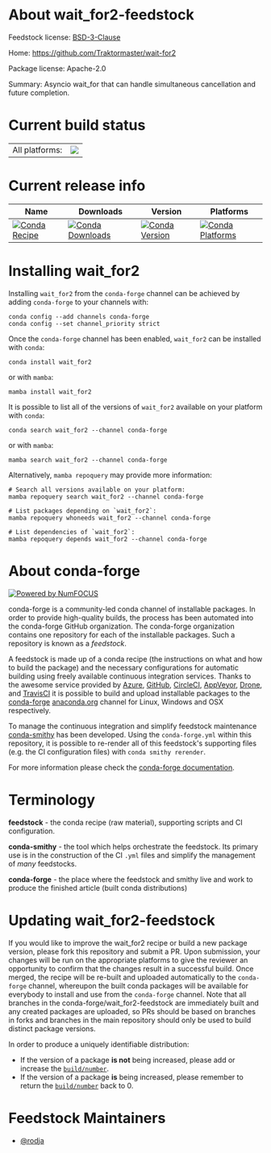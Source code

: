 About wait_for2-feedstock
=========================

Feedstock license: [BSD-3-Clause](https://github.com/conda-forge/wait_for2-feedstock/blob/main/LICENSE.txt)

Home: https://github.com/Traktormaster/wait-for2

Package license: Apache-2.0

Summary: Asyncio wait_for that can handle simultaneous cancellation and future completion.

Current build status
====================


<table><tr><td>All platforms:</td>
    <td>
      <a href="https://dev.azure.com/conda-forge/feedstock-builds/_build/latest?definitionId=25692&branchName=main">
        <img src="https://dev.azure.com/conda-forge/feedstock-builds/_apis/build/status/wait_for2-feedstock?branchName=main">
      </a>
    </td>
  </tr>
</table>

Current release info
====================

| Name | Downloads | Version | Platforms |
| --- | --- | --- | --- |
| [![Conda Recipe](https://img.shields.io/badge/recipe-wait__for2-green.svg)](https://anaconda.org/conda-forge/wait_for2) | [![Conda Downloads](https://img.shields.io/conda/dn/conda-forge/wait_for2.svg)](https://anaconda.org/conda-forge/wait_for2) | [![Conda Version](https://img.shields.io/conda/vn/conda-forge/wait_for2.svg)](https://anaconda.org/conda-forge/wait_for2) | [![Conda Platforms](https://img.shields.io/conda/pn/conda-forge/wait_for2.svg)](https://anaconda.org/conda-forge/wait_for2) |

Installing wait_for2
====================

Installing `wait_for2` from the `conda-forge` channel can be achieved by adding `conda-forge` to your channels with:

```
conda config --add channels conda-forge
conda config --set channel_priority strict
```

Once the `conda-forge` channel has been enabled, `wait_for2` can be installed with `conda`:

```
conda install wait_for2
```

or with `mamba`:

```
mamba install wait_for2
```

It is possible to list all of the versions of `wait_for2` available on your platform with `conda`:

```
conda search wait_for2 --channel conda-forge
```

or with `mamba`:

```
mamba search wait_for2 --channel conda-forge
```

Alternatively, `mamba repoquery` may provide more information:

```
# Search all versions available on your platform:
mamba repoquery search wait_for2 --channel conda-forge

# List packages depending on `wait_for2`:
mamba repoquery whoneeds wait_for2 --channel conda-forge

# List dependencies of `wait_for2`:
mamba repoquery depends wait_for2 --channel conda-forge
```


About conda-forge
=================

[![Powered by
NumFOCUS](https://img.shields.io/badge/powered%20by-NumFOCUS-orange.svg?style=flat&colorA=E1523D&colorB=007D8A)](https://numfocus.org)

conda-forge is a community-led conda channel of installable packages.
In order to provide high-quality builds, the process has been automated into the
conda-forge GitHub organization. The conda-forge organization contains one repository
for each of the installable packages. Such a repository is known as a *feedstock*.

A feedstock is made up of a conda recipe (the instructions on what and how to build
the package) and the necessary configurations for automatic building using freely
available continuous integration services. Thanks to the awesome service provided by
[Azure](https://azure.microsoft.com/en-us/services/devops/), [GitHub](https://github.com/),
[CircleCI](https://circleci.com/), [AppVeyor](https://www.appveyor.com/),
[Drone](https://cloud.drone.io/welcome), and [TravisCI](https://travis-ci.com/)
it is possible to build and upload installable packages to the
[conda-forge](https://anaconda.org/conda-forge) [anaconda.org](https://anaconda.org/)
channel for Linux, Windows and OSX respectively.

To manage the continuous integration and simplify feedstock maintenance
[conda-smithy](https://github.com/conda-forge/conda-smithy) has been developed.
Using the ``conda-forge.yml`` within this repository, it is possible to re-render all of
this feedstock's supporting files (e.g. the CI configuration files) with ``conda smithy rerender``.

For more information please check the [conda-forge documentation](https://conda-forge.org/docs/).

Terminology
===========

**feedstock** - the conda recipe (raw material), supporting scripts and CI configuration.

**conda-smithy** - the tool which helps orchestrate the feedstock.
                   Its primary use is in the construction of the CI ``.yml`` files
                   and simplify the management of *many* feedstocks.

**conda-forge** - the place where the feedstock and smithy live and work to
                  produce the finished article (built conda distributions)


Updating wait_for2-feedstock
============================

If you would like to improve the wait_for2 recipe or build a new
package version, please fork this repository and submit a PR. Upon submission,
your changes will be run on the appropriate platforms to give the reviewer an
opportunity to confirm that the changes result in a successful build. Once
merged, the recipe will be re-built and uploaded automatically to the
`conda-forge` channel, whereupon the built conda packages will be available for
everybody to install and use from the `conda-forge` channel.
Note that all branches in the conda-forge/wait_for2-feedstock are
immediately built and any created packages are uploaded, so PRs should be based
on branches in forks and branches in the main repository should only be used to
build distinct package versions.

In order to produce a uniquely identifiable distribution:
 * If the version of a package **is not** being increased, please add or increase
   the [``build/number``](https://docs.conda.io/projects/conda-build/en/latest/resources/define-metadata.html#build-number-and-string).
 * If the version of a package **is** being increased, please remember to return
   the [``build/number``](https://docs.conda.io/projects/conda-build/en/latest/resources/define-metadata.html#build-number-and-string)
   back to 0.

Feedstock Maintainers
=====================

* [@rodja](https://github.com/rodja/)

